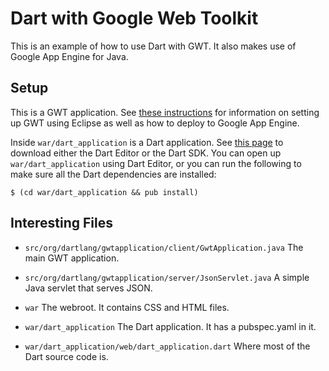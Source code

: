 Dart with Google Web Toolkit
============================

This is an example of how to use Dart with GWT. It also makes use of Google
App Engine for Java.

Setup
-----

This is a GWT application. See
[these instructions](https://developers.google.com/web-toolkit/usingeclipse)
for information on setting up GWT using Eclipse as well as how to
deploy to Google App Engine.

Inside `war/dart_application` is a Dart application.
See [this page](http://www.dartlang.org/downloads.html)
to download either the Dart Editor or the Dart SDK.
You can open up `war/dart_application` using Dart Editor,
or you can run the following to make sure all the Dart
dependencies are installed:

	$ (cd war/dart_application && pub install)

Interesting Files
-----------------

* `src/org/dartlang/gwtapplication/client/GwtApplication.java` The main GWT application.

* `src/org/dartlang/gwtapplication/server/JsonServlet.java` A simple Java servlet that serves JSON.

* `war` The webroot. It contains CSS and HTML files.

* `war/dart_application` The Dart application. It has a pubspec.yaml in it.

* `war/dart_application/web/dart_application.dart` Where most of the Dart source code is.